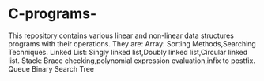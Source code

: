 # C-programs-
This repository contains various linear and non-linear data structures programs with their operations.
They are:
Array: Sorting Methods,Searching Techniques.
Linked List: Singly linked list,Doubly linked list,Circular linked list.
Stack: Brace checking,polynomial expression evaluation,infix to postfix.
Queue
Binary Search Tree
